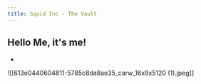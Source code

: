 ```yaml
---
title: Squid Inc - The Vault
---
```

## Hello Me, it's me!
-

![[613e0440604811-5785c8da8ae35_carw_16x9x5120 (1).jpeg]]